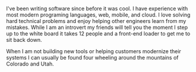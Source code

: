 I've been writing software since before it was cool. I have experience with most modern programing languages, web, mobile, and cloud. I love solving hard technical problems and enjoy helping other engineers learn from my mistakes. While I am an introvert my friends will tell you the moment I step up to the white board it takes 12 people and a front-end loader to get me to sit back down.

When I am not building new tools or helping customers modernize their systems I can usually be found four wheeling around the mountains of Colorado and Utah.
